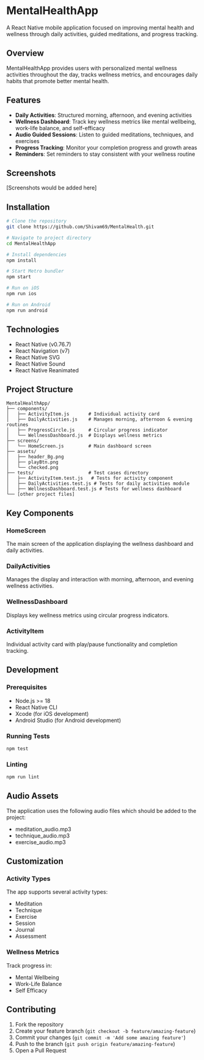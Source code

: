 # MentalHealthApp

A React Native mobile application focused on improving mental health and wellness through daily activities, guided meditations, and progress tracking.

## Overview

MentalHealthApp provides users with personalized mental wellness activities throughout the day, tracks wellness metrics, and encourages daily habits that promote better mental health.

## Features

- **Daily Activities**: Structured morning, afternoon, and evening activities
- **Wellness Dashboard**: Track key wellness metrics like mental wellbeing, work-life balance, and self-efficacy
- **Audio Guided Sessions**: Listen to guided meditations, techniques, and exercises
- **Progress Tracking**: Monitor your completion progress and growth areas
- **Reminders**: Set reminders to stay consistent with your wellness routine

## Screenshots

[Screenshots would be added here]

## Installation

```bash
# Clone the repository
git clone https://github.com/Shivam69/MentalHealth.git

# Navigate to project directory
cd MentalHealthApp

# Install dependencies
npm install

# Start Metro bundler
npm start

# Run on iOS
npm run ios

# Run on Android
npm run android
```

## Technologies

- React Native (v0.76.7)
- React Navigation (v7)
- React Native SVG
- React Native Sound
- React Native Reanimated

## Project Structure

```
MentalHealthApp/
├── components/
│   ├── ActivityItem.js       # Individual activity card
│   ├── DailyActivities.js    # Manages morning, afternoon & evening routines
│   ├── ProgressCircle.js     # Circular progress indicator
│   └── WellnessDashboard.js  # Displays wellness metrics
├── screens/
│   └── HomeScreen.js         # Main dashboard screen
├── assets/
│   ├── header_Bg.png
│   ├── playBtn.png
│   └── checked.png
├── tests/                    # Test cases directory
│   ├── ActivityItem.test.js   # Tests for activity component
│   ├── DailyActivities.test.js # Tests for daily activities module
│   ├── WellnessDashboard.test.js # Tests for wellness dashboard
└── [other project files]
```

## Key Components

### HomeScreen

The main screen of the application displaying the wellness dashboard and daily activities.

### DailyActivities

Manages the display and interaction with morning, afternoon, and evening wellness activities.

### WellnessDashboard

Displays key wellness metrics using circular progress indicators.

### ActivityItem

Individual activity card with play/pause functionality and completion tracking.

## Development

### Prerequisites

- Node.js >= 18
- React Native CLI
- Xcode (for iOS development)
- Android Studio (for Android development)

### Running Tests

```bash
npm test
```

### Linting

```bash
npm run lint
```

## Audio Assets

The application uses the following audio files which should be added to the project:
- meditation_audio.mp3
- technique_audio.mp3
- exercise_audio.mp3

## Customization

### Activity Types

The app supports several activity types:
- Meditation
- Technique
- Exercise
- Session
- Journal
- Assessment

### Wellness Metrics

Track progress in:
- Mental Wellbeing
- Work-Life Balance
- Self Efficacy

## Contributing

1. Fork the repository
2. Create your feature branch (`git checkout -b feature/amazing-feature`)
3. Commit your changes (`git commit -m 'Add some amazing feature'`)
4. Push to the branch (`git push origin feature/amazing-feature`)
5. Open a Pull Request
